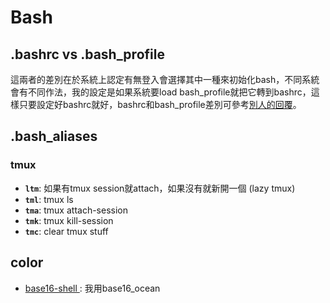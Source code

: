 # Bash

## .bashrc vs .bash_profile
這兩者的差別在於系統上認定有無登入會選擇其中一種來初始化bash，不同系統會有不同作法，我的設定是如果系統要load bash_profile就把它轉到bashrc，這樣只要設定好bashrc就好，bashrc和bash_profile差別可參考[別人的回覆](http://apple.stackexchange.com/questions/51036/what-is-the-difference-between-bash-profile-and-bashrc)。

## .bash_aliases

### tmux
* **``ltm``**: 如果有tmux session就attach，如果沒有就新開一個 (lazy tmux)
* **``tml``**: tmux ls
* **``tma``**: tmux attach-session
* **``tmk``**: tmux kill-session
* **``tmc``**: clear tmux stuff

## color
* [ base16-shell ](https://github.com/chriskempson/base16-shell): 我用base16_ocean
